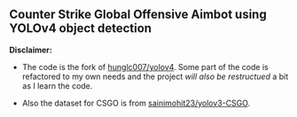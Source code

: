 ## Counter Strike Global Offensive Aimbot using YOLOv4 object detection

**Disclaimer:** 
- The code is the fork of [hunglc007/yolov4](https://github.com/hunglc007/tensorflow-yolov4-tflite).
Some part of the code is refactored to my own needs and the project *will also be restructued* a bit as I learn the code.

- Also the dataset for CSGO is from [sainimohit23/yolov3-CSGO](https://github.com/sainimohit23/YOLOv3-Counter-Strike-Global-Offensive).
